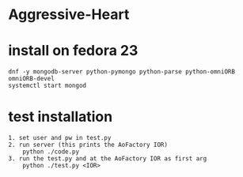 # Aggressive-Heart

# install on fedora 23
    dnf -y mongodb-server python-pymongo python-parse python-omniORB omniORB-devel
    systemctl start mongod

# test installation
    1. set user and pw in test.py
    2. run server (this prints the AoFactory IOR)
        python ./code.py
    3. run the test.py and at the AoFactory IOR as first arg
        python ./test.py <IOR>